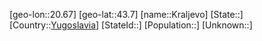 ﻿---
location: [43.7,20.67]
type: City
tags:
- geo/City


SpocWebEntityId: 31613
isDeleted: false
confidential: public

---
[geo-lon::20.67]
[geo-lat::43.7]
[name::Kraljevo]
[State::]
[Country::[Yugoslavia](geo/Continent/Europe/Yugoslavia.md)]
[StateId::]
[Population::]
[Unknown::]

